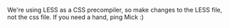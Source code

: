We're using LESS as a CSS precompiler, so make changes to the LESS file, not the css file. If you need a hand, ping Mick :)